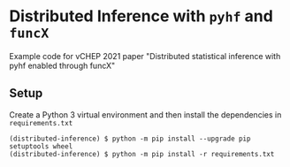 # Distributed Inference with `pyhf` and `funcX`

Example code for vCHEP 2021 paper "Distributed statistical inference with pyhf enabled through funcX"

## Setup

Create a Python 3 virtual environment and then install the dependencies in `requirements.txt`

```shell
(distributed-inference) $ python -m pip install --upgrade pip setuptools wheel
(distributed-inference) $ python -m pip install -r requirements.txt
```
